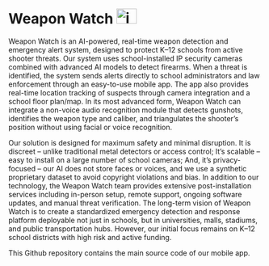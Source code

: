 # Weapon Watch <img width="40" height="30" alt="image" src="https://github.com/user-attachments/assets/1d48ed25-1189-4cf0-bd46-1754d0ba2ad4" />

Weapon Watch is an AI-powered, real-time weapon detection and emergency alert system, designed to protect K–12 schools from active shooter threats. Our system uses school-installed IP security cameras combined with advanced AI models to detect firearms. When a threat is identified, the system sends alerts directly to school administrators and law enforcement through an easy-to-use mobile app. The app also provides real-time location tracking of suspects through camera integration and a school floor plan/map. In its most advanced form, Weapon Watch can integrate a non-voice audio recognition module that detects gunshots, identifies the weapon type and caliber, and triangulates the shooter’s position without using facial or voice recognition.

Our solution is designed for maximum safety and minimal disruption. It is discreet – unlike traditional metal detectors or access control; It’s scalable – easy to install on a large number of school cameras; And, it’s privacy-focused – our AI does not store faces or voices, and we use a synthetic proprietary dataset to avoid copyright violations and bias. In addition to our technology, the Weapon Watch team provides extensive post-installation services including in-person setup, remote support, ongoing software updates, and manual threat verification. The long-term vision of Weapon Watch is to create a standardized emergency detection and response platform deployable not just in schools, but in universities, malls, stadiums, and public transportation hubs. However, our initial focus remains on K–12 school districts with high risk and active funding.

This Github repository contains the main source code of our mobile app. 
